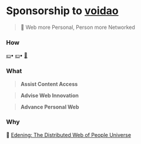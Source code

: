 # Sponsorship to [voidao](https://github.com/voidao)

> :whale: Web more Personal, Person more Networked


### How

[:yen:](#how)• [:dollar:](#how)• [:love_letter:](mailto:henryma@edening.cn)

### What

> **Assist Content Access**


> **Advise Web Innovation**


> **Advance Personal Web**

### Why

:house_with_garden:  [Edening: The Distributed Web of People Universe](https://one.edening.net)
